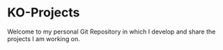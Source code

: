 # KO-Projects

Welcome to my personal Git Repository in which I develop and share the projects I am working on.
